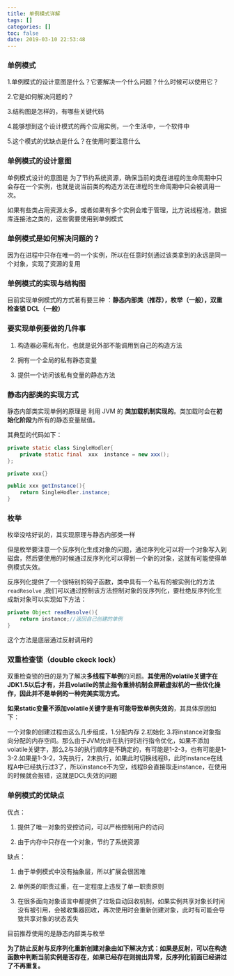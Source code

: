 ```yaml
---
title: 单例模式详解
tags: []
categories: []
toc: false
date: 2019-03-10 22:53:48
---
```


### 单例模式

1.单例模式的设计意图是什么？它要解决一个什么问题？什么时候可以使用它？

2.它是如何解决问题的？

3.结构图是怎样的，有哪些关键代码

4.能够想到这个设计模式的两个应用实例，一个生活中，一个软件中

5.这个模式的优缺点是什么？在使用时要注意什么

### 单例模式的设计意图

单例模式设计的意图是 为了节约系统资源，确保当前的类在进程的生命周期中只会存在一个实例，也就是说当前类的构造方法在进程的生命周期中只会被调用一次。

如果有些类占用资源太多，或者如果有多个实例会难于管理，比方说线程池，数据库连接池之类的，这些需要使用到单例模式

### 单例模式是如何解决问题的？

因为在进程中只存在唯一的一个实例，所以在任意时刻通过该类拿到的永远是同一个对象，实现了资源的复用

### 单例模式的实现与结构图

目前实现单例模式的方式著有要三种 ：**静态内部类（推荐），枚举（一般），双重检查锁 DCL（一般）**

### 要实现单例要做的几件事

1. 构造器必需私有化，也就是说外部不能调用到自己的构造方法

2. 拥有一个全局的私有静态变量

3. 提供一个访问该私有变量的静态方法

### 静态内部类的实现方式

静态内部类实现单例的原理是 利用 JVM 的 **类加载机制实现的**。类加载时会在**初始化阶段**为所有的静态变量赋值。

其典型的代码如下：
```java
private static class SingleHodler{
	private static final  xxx  instance = new xxx();
};

private xxx{}

public xxx getInstance(){
	return SingleHodler.instance;
}
```
### 枚举

枚举没啥好说的，其实现原理与静态内部类一样

但是枚举要注意一个反序列化生成对象的问题，通过序列化可以将一个对象写入到磁盘，然后要使用的时候通过反序列化可以得到一个新的对象，这就有可能使得单例模式失效。

反序列化提供了一个很特别的钩子函数，类中具有一个私有的被实例化的方法 `readResolve` ,我们可以通过控制该方法控制对象的反序列化，要杜绝反序列化生成新对象可以实现如下方法：
```java
private Object readResolve(){
	return instance;//返回自己创建的单例
}
```

这个方法是底层通过反射调用的

### 双重检查锁（double ckeck lock） 

双重检查锁的目的是为了解决**多线程下单例**的问题。**其使用的volatile关键字在JDK1.5以后才有，并且volatile的禁止指令重排机制会屏蔽虚拟机的一些优化操作，因此并不是单例的一种完美实现方式。**

**如果static变量不添加volatile关键字是有可能导致单例失效的**，其具体原因如下：

一个对象的创建过程由这么几步组成，1.分配内存 2.初始化 3.将instance对象指向分配的内存空间。那么由于JVM允许在执行时进行指令优化，如果不添加volatile关键字，那么2与3的执行顺序是不确定的，有可能是1-2-3，也有可能是1-3-2.如果是1-3-2，3先执行，2未执行，如果此时切换线程B，此时instance在线程A中已经执行过3了，所以instance不为空，线程B会直接取走instance，在使用的时候就会报错，这就是DCL失效的问题

### 单例模式的优缺点

优点：
1. 提供了唯一对象的受控访问，可以严格控制用户的访问

2. 由于内存中只存在一个对象，节约了系统资源

缺点：

1. 由于单例模式中没有抽象层，所以扩展会很困难

2. 单例类的职责过重，在一定程度上违反了单一职责原则

3. 在很多面向对象语言中都提供了垃圾自动回收机制，如果实例共享对象长时间没有被引用，会被收集器回收，再次使用时会重新创建对象，此时有可能会导致共享对象的状态丢失


目前推荐使用的是静态内部类与枚举

**为了防止反射与反序列化重新创建对象由如下解决方式：如果是反射，可以在构造函数中判断当前实例是否存在，如果已经存在则抛出异常，反序列化前面已经讲过了不再重复。**
